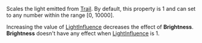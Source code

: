 Scales the light emitted from [Trail](https://create.roblox.com/docs/reference/engine/classes/Trail). By default, this property is 1 and
can set to any number within the range [0, 10000].

Increasing the value of [LightInfluence](https://create.roblox.com/docs/reference/engine/classes/Trail#LightInfluence) decreases
the effect of **Brightness**. **Brightness** doesn't have any effect when
[LightInfluence](https://create.roblox.com/docs/reference/engine/classes/Trail#LightInfluence) is 1.